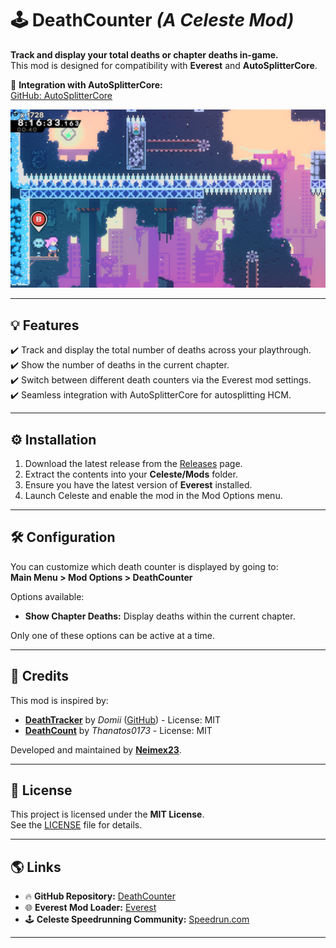 # 🕹️ **DeathCounter** _(A Celeste Mod)_

**Track and display your total deaths or chapter deaths in-game.**  
This mod is designed for compatibility with **Everest** and **AutoSplitterCore**.

🔗 **Integration with AutoSplitterCore:**  
[GitHub: AutoSplitterCore](https://github.com/neimex23/AutoSplitterCore)

![DeathCounter Display](DeathCounterShow.png)

---

## 💡 **Features**

✔️ Track and display the total number of deaths across your playthrough.  
✔️ Show the number of deaths in the current chapter.  
✔️ Switch between different death counters via the Everest mod settings.  
✔️ Seamless integration with AutoSplitterCore for autosplitting HCM.

---

## ⚙️ **Installation**

1. Download the latest release from the [Releases](https://github.com/neimex23/DeathCounter/releases) page.
2. Extract the contents into your **Celeste/Mods** folder.
3. Ensure you have the latest version of **Everest** installed.
4. Launch Celeste and enable the mod in the Mod Options menu.

---

## 🛠️ **Configuration**

You can customize which death counter is displayed by going to:  
**Main Menu > Mod Options > DeathCounter**

Options available:

- **Show Chapter Deaths:** Display deaths within the current chapter.

Only one of these options can be active at a time.

---

## 🤝 **Credits**

This mod is inspired by:

- **[DeathTracker](https://gamebanana.com/mods/53681)** by _Domii_ ([GitHub](https://github.com/FakeDomi/DeathTracker)) - License: MIT
- **[DeathCount](https://github.com/Thanatos0173/DeathCount)** by _Thanatos0173_ - License: MIT

Developed and maintained by **[Neimex23](https://github.com/neimex23)**.

---

## 📜 **License**

This project is licensed under the **MIT License**.  
See the [LICENSE](LICENSE) file for details.

---

## 🌎 **Links**

- 🔥 **GitHub Repository:** [DeathCounter](https://github.com/neimex23/DeathCounter)
- 🌐 **Everest Mod Loader:** [Everest](https://everestapi.github.io/)
- 🕹️ **Celeste Speedrunning Community:** [Speedrun.com](https://www.speedrun.com/celeste)

---
